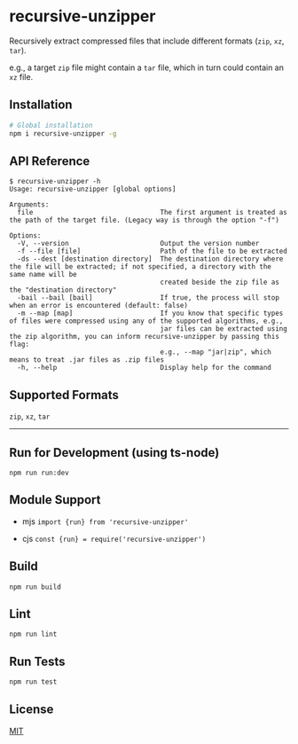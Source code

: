 # recursive-unzipper

Recursively extract compressed files that include different formats (`zip`, `xz`, `tar`).

e.g., a target `zip` file might contain a `tar` file, which in turn could contain an `xz` file.

## Installation

```bash
# Global installation
npm i recursive-unzipper -g
```
    
## API Reference

```
$ recursive-unzipper -h
Usage: recursive-unzipper [global options]

Arguments:
  file                                The first argument is treated as the path of the target file. (Legacy way is through the option "-f")

Options:
  -V, --version                       Output the version number
  -f --file [file]                    Path of the file to be extracted
  -ds --dest [destination directory]  The destination directory where the file will be extracted; if not specified, a directory with the same name will be
                                      created beside the zip file as the "destination directory"
  -bail --bail [bail]                 If true, the process will stop when an error is encountered (default: false)
  -m --map [map]                      If you know that specific types of files were compressed using any of the supported algorithms, e.g.,
                                      jar files can be extracted using the zip algorithm, you can inform recursive-unzipper by passing this flag:
                                      e.g., --map "jar|zip", which means to treat .jar files as .zip files
  -h, --help                          Display help for the command
```

## Supported Formats

`zip`, `xz`, `tar`

---

## Run for Development (using ts-node)
`npm run run:dev`

## Module Support
- mjs
`import {run} from 'recursive-unzipper'`

- cjs
`const {run} = require('recursive-unzipper')`

## Build
`npm run build`

## Lint
`npm run lint`

## Run Tests

```bash
npm run test
```

## License

[MIT](https://choosealicense.com/licenses/mit/)

